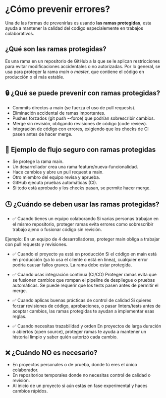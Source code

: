 # ¿Cómo prevenir errores?
Una de las formas de prevenirlas es usando **las ramas protegidas**, esta ayuda 
a mantener la calidad del codigo especialemente en trabajos colaborativos.


## ¿Qué son las ramas protegidas?
Es una rama en un repositorio de GitHub a la que se le aplican restricciones para evitar
modificaciones accidentales o no autorizadas. Por lo general, se usa para proteger la rama *main*
o *master*, que contiene el código en producción o el más estable.

## 🔒 ¿Qué se puede prevenir con ramas protegidas?
- Commits directos a main (se fuerza el uso de pull requests).
- Eliminación accidental de ramas importantes.
- Pushes forzados (git push --force) que podrían sobrescribir cambios.
- Merge sin revisión, obligando revisiones de código (code review).
- Integración de código con errores, exigiendo que los checks de CI pasen antes de hacer merge.

## 🧪 Ejemplo de flujo seguro con ramas protegidas
- Se protege la rama main.
- Un desarrollador crea una rama feature/nueva-funcionalidad.
- Hace cambios y abre un pull request a main.
- Otro miembro del equipo revisa y aprueba.
- GitHub ejecuta pruebas automáticas (CI).
- Si todo está aprobado y los checks pasan, se permite hacer merge.

## 🕒 ¿Cuándo se deben usar las ramas protegidas?
- ✅ Cuando tienes un equipo colaborando
Si varias personas trabajan en el mismo repositorio, proteger ramas evita errores como sobrescribir trabajo ajeno o fusionar código sin revisión.

Ejemplo: En un equipo de 4 desarrolladores, proteger main obliga a trabajar con pull requests y revisiones.

- ✅ Cuando el proyecto ya está en producción
Si el código en main está en producción (ya lo usa el cliente o está en línea), cualquier error podría causar fallos graves. La rama debe estar protegida.

- ✅ Cuando usas integración continua (CI/CD)
Proteger ramas evita que se fusionen cambios que rompan el pipeline de despliegue o pruebas automáticas. Se puede requerir que los tests pasen antes de permitir el merge.

- ✅ Cuando aplicas buenas prácticas de control de calidad
Si quieres forzar revisiones de código, aprobaciones, o pasar linters/tests antes de aceptar cambios, las ramas protegidas te ayudan a implementar esas reglas.

- ✅ Cuando necesitas trazabilidad y orden
En proyectos de larga duración o abiertos (open source), proteger ramas te ayuda a mantener un historial limpio y saber quién autorizó cada cambio.

## ❌ ¿Cuándo NO es necesario?
- En proyectos personales o de prueba, donde tú eres el único colaborador.
- En repositorios temporales donde no necesitas control de calidad o revisión.
- Al inicio de un proyecto si aún estás en fase experimental y haces cambios rápidos.


